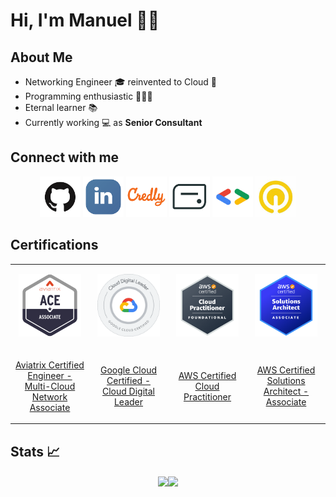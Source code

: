 # Hi, I'm Manuel 👋🏻 #

## About Me ##

- Networking Engineer 🎓 reinvented to Cloud 💬 
- Programming enthusiastic 👨🏻‍💻 
- Eternal learner 📚 
- Currently working 💻 as <strong>Senior Consultant</strong>

## Connect with me ##

<p align="center">
    <a href="https://github.com/manueldiazsoto"><img src="/images/icon-github.png" alt="GitHub" height="65" width="65"></a>
    <a href="https://www.linkedin.com/in/manueldiazsoto/"><img src="/images/icon-linkedin.png" alt="LinkedIn" height="65" width="65"></a>
    <a href="https://www.credly.com/users/manueldiazsoto"><img src="/images/icon-credly.png" alt="Credly" height="65" width="65"></a>
    <a href="https://www.credential.net/profile/manueldiazsoto/wallet"><img src="/images/icon-accredible.png" alt="Accredible.net" height="65" width="65"></a>
    <a href="https://g.dev/manueldiazsoto"><img src="/images/icon-googledev.png" alt="Google Developer" height="65" width="65"></a>
    <a href="https://www.cloudskillsboost.google/public_profiles/120ef6de-26a5-42d4-93ce-e239968f37ab"><img src="/images/icon-qwiklabs.jpeg" alt="QwikLabs" height="65" width="65"></a>
</p>

## Certifications ##

<table style="border-collapse:collapse;">
    <tr>
        <td width="25%"><p align="center"><img src="/images/badge_aviatrix_multicloud_network_associate.png" alt="" height="100" width="100"></p></td>
        <td width="25%"><p align="center"><img src="/images/badge_google_cloud_certified_cloud_digital_leader.png" alt="" height="100" width="100"></p></td>
        <td width="25%"><p align="center"><img src="/images/badge_aws_certified_cloud_practitioner.png" alt="" height="100" width="100"></p></td>
        <td width="25%"><p align="center"><img src="/images/badge_aws_certified_solutions_architect_associate.png" alt="" height="100" width="100"></p></td>
    </tr>
    <tr>
        <td><p align="center"><a href="https://www.credly.com/badges/b321726a-fec4-495e-ab7e-e8814d8b9f59">Aviatrix Certified Engineer - Multi-Cloud Network Associate</a></p></td>
        <td><p align="center"><a href="https://www.credential.net/5916bb03-d3bf-4c74-a186-88db50f071ff">Google Cloud Certified - Cloud Digital Leader</a></p></td>
        <td><p align="center"><a href="https://www.credly.com/badges/14377f94-0763-40ff-8172-acbb445a0f0b">AWS Certified Cloud Practitioner</a></p></td>
        <td><p align="center"><a href="https://www.credly.com/badges/313bb8d3-5314-4bab-9032-376fe8bf1f67">AWS Certified Solutions Architect - Associate</a></p></td>
    </tr>
</table>

## Stats 📈 ##

<p align="center">
    <img align="center" src="https://github-readme-stats.vercel.app/api/top-langs/?username=manueldiazsoto&layout=compact&show_icons=true&title_color=fff&icon_color=79ff97&text_color=9f9f9f&bg_color=151515" height="150"><img align="center" src="https://github-readme-stats.vercel.app/api/?username=manueldiazsoto&hide=contribs,prs&show_icons=true&title_color=fff&icon_color=79ff97&text_color=9f9f9f&bg_color=151515" height="150">
</p>